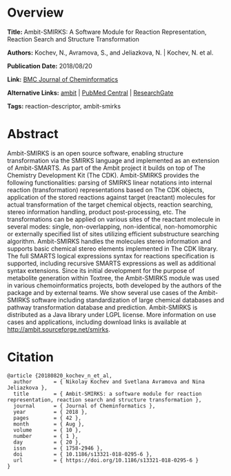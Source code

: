 # Overview
**Title:**
Ambit-SMIRKS: A Software Module for Reaction Representation, Reaction Search and Structure Transformation

**Authors:**
Kochev, N., Avramova, S., and Jeliazkova, N. |
Kochev, N. et al.

**Publication Date:**
2018/08/20

**Link:**
[BMC Journal of Cheminformatics](https://jcheminf.biomedcentral.com/articles/10.1186/s13321-018-0295-6)

**Alternative Links:**
[ambit](https://ambit.sourceforge.net/smirks.html) |
[PubMed Central](https://pmc.ncbi.nlm.nih.gov/articles/PMC6102164) |
[ResearchGate](https://www.researchgate.net/publication/327130573_Ambit-SMIRKS_a_software_module_for_reaction_representation_reaction_search_and_structure_transformation)

**Tags:**
reaction-descriptor, ambit-smirks


# Abstract
Ambit-SMIRKS is an open source software, enabling structure transformation via the SMIRKS language and implemented as an extension of Ambit-SMARTS.
As part of the Ambit project it builds on top of The Chemistry Development Kit (The CDK).
Ambit-SMIRKS provides the following functionalities: parsing of SMIRKS linear notations into internal reaction (transformation) representations based on The CDK objects, application of the stored reactions against target (reactant) molecules for actual transformation of the target chemical objects, reaction searching, stereo information handling, product post-processing, etc.
The transformations can be applied on various sites of the reactant molecule in several modes: single, non-overlapping, non-identical, non-homomorphic or externally specified list of sites utilizing efficient substructure searching algorithm.
Ambit-SMIRKS handles the molecules stereo information and supports basic chemical stereo elements implemented in The CDK library.
The full SMARTS logical expressions syntax for reactions specification is supported, including recursive SMARTS expressions as well as additional syntax extensions.
Since its initial development for the purpose of metabolite generation within Toxtree, the Ambit-SMIRKS module was used in various chemoinformatics projects, both developed by the authors of the package and by external teams.
We show several use cases of the Ambit-SMIRKS software including standardization of large chemical databases and pathway transformation database and prediction.
Ambit-SMIRKS is distributed as a Java library under LGPL license.
More information on use cases and applications, including download links is available at http://ambit.sourceforge.net/smirks.


# Citation
```
@article {20180820_kochev_n_et_al,
  author       = { Nikolay Kochev and Svetlana Avramova and Nina Jeliazkova },
  title        = { Ambit-SMIRKS: a software module for reaction representation, reaction search and structure transformation },
  journal      = { Journal of Cheminformatics },
  year         = { 2018 },
  pages        = { 42 },
  month        = { Aug },
  volume       = { 10 },
  number       = { 1 },
  day          = { 20 },
  issn         = { 1758-2946 },
  doi          = { 10.1186/s13321-018-0295-6 },
  url          = { https://doi.org/10.1186/s13321-018-0295-6 }
}
```
